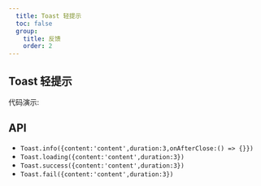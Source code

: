 ```yaml
---
  title: Toast 轻提示
  toc: false
  group: 
    title: 反馈
    order: 2
---
```


## Toast 轻提示

代码演示:

<code  src="./demo/basic.jsx" ></code>

## API

<API id="Toast"></API>

- `Toast.info({content:'content',duration:3,onAfterClose:() => {}})`
- `Toast.loading({content:'content',duration:3})`
- `Toast.success({content:'content',duration:3})`
- `Toast.fail({content:'content',duration:3})`
